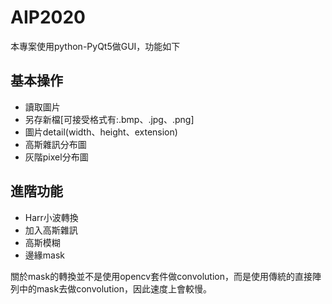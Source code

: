 # AIP2020
本專案使用python-PyQt5做GUI，功能如下
<br>
## 基本操作
+ 讀取圖片
+ 另存新檔[可接受格式有:.bmp、.jpg、.png]
+ 圖片detail(width、height、extension)
+ 高斯雜訊分布圖
+ 灰階pixel分布圖

## 進階功能
+ Harr小波轉換
+ 加入高斯雜訊
+ 高斯模糊
+ 邊緣mask

關於mask的轉換並不是使用opencv套件做convolution，而是使用傳統的直接陣列中的mask去做convolution，因此速度上會較慢。